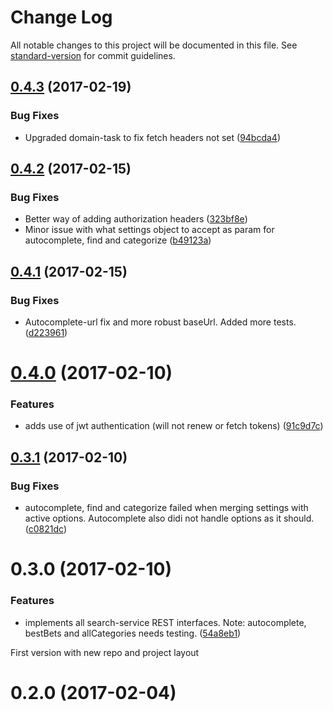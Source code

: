 # Change Log

All notable changes to this project will be documented in this file. See [standard-version](https://github.com/conventional-changelog/standard-version) for commit guidelines.

<a name="0.4.3"></a>
## [0.4.3](https://github.com/IntelliSearch/search-client/compare/v0.4.2...v0.4.3) (2017-02-19)


### Bug Fixes

* Upgraded domain-task to fix fetch headers not set ([94bcda4](https://github.com/IntelliSearch/search-client/commit/94bcda4))



<a name="0.4.2"></a>
## [0.4.2](https://github.com/IntelliSearch/search-client/compare/v0.4.1...v0.4.2) (2017-02-15)


### Bug Fixes

* Better way of adding authorization headers ([323bf8e](https://github.com/IntelliSearch/search-client/commit/323bf8e))
* Minor issue with what settings object to accept as param for autocomplete, find and categorize ([b49123a](https://github.com/IntelliSearch/search-client/commit/b49123a))



<a name="0.4.1"></a>
## [0.4.1](https://github.com/IntelliSearch/search-client/compare/v0.4.0...v0.4.1) (2017-02-15)


### Bug Fixes

* Autocomplete-url fix and more robust baseUrl. Added more tests. ([d223961](https://github.com/IntelliSearch/search-client/commit/d223961))



<a name="0.4.0"></a>
# [0.4.0](https://github.com/IntelliSearch/search-client/compare/v0.3.1...v0.4.0) (2017-02-10)


### Features

* adds use of jwt authentication (will not renew or fetch tokens) ([91c9d7c](https://github.com/IntelliSearch/search-client/commit/91c9d7c))



<a name="0.3.1"></a>
## [0.3.1](https://github.com/IntelliSearch/search-client/compare/v0.3.0...v0.3.1) (2017-02-10)


### Bug Fixes

* autocomplete, find and categorize failed when merging settings with active options. Autocomplete also didi not handle options as it should. ([c0821dc](https://github.com/IntelliSearch/search-client/commit/c0821dc))



<a name="0.3.0"></a>
# 0.3.0 (2017-02-10)


### Features

* implements all search-service REST interfaces. Note: autocomplete, bestBets and allCategories needs testing. ([54a8eb1](https://github.com/IntelliSearch/search-client/commit/54a8eb1))



<a name="0.2.0">First version with new repo and project layout</a>
# 0.2.0 (2017-02-04)
